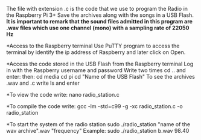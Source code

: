 The file with extension .c is the code that we use to program the Radio in the Raspberry Pi 3+
Save the archives along with the songs in a USB Flash.
**It is important to remark that the sound files admitted in this program are .wav files which use one channel (mono) with a sampling rate of 22050 Hz**

*Access to the Raspberry terminal
Use PuTTY program to access the terminal by identify the ip address of Raspberry and later click on Open.

*Access the code stored in the USB Flash from the Raspberry terminal
Log in with the Raspberry username and password
Write two times cd .. and enter:
then:
cd media
cd pi
cd "Name of the USB Flash"
To see the archives .wav and .c write ls and enter

*To view the code write:
nano radio_station.c

*To compile the code write:
gcc -lm -std=c99 -g -xc radio_station.c -o radio_station

*To start the system of the radio station
sudo ./radio_station "name of the wav archive".wav "frequency"
Example:
sudo ./radio_station b.wav 98.40
